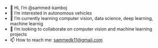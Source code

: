 - 👋 Hi, I’m @sammed-kamboj
- 👀 I’m interested in autonomous vehicles
- 🌱 I’m currently learning computer vision, data science, deep learning, machine learnig
- 💞️ I’m looking to collaborate on computer vision and machine learning projects
- 📫 How to reach me: sammedk11@gmail.com

<!---
sammed-kamboj/sammed-kamboj is a ✨ special ✨ repository because its `README.md` (this file) appears on your GitHub profile.
You can click the Preview link to take a look at your changes.
--->
